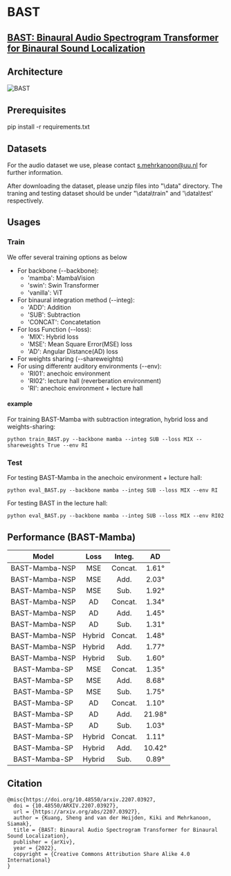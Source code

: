 # BAST

[BAST: Binaural Audio Spectrogram Transformer for Binaural Sound Localization]()
---
## Architecture

![BAST](https://github.com/ShengKuangCN/BAST/blob/main/figure/01.BAST_architecture.png)

## Prerequisites

  pip install -r requirements.txt

## Datasets

For the audio dataset we use, please contact s.mehrkanoon@uu.nl for further information.

After downloading the dataset, please unzip files into "\data" directory. The traning and testing dataset should be under "\data\train" and '\data\test' respectively.

## Usages

### Train
We offer several training options as below
* For backbone (--backbone):
  * 'mamba': MambaVision
  * 'swin': Swin Transformer
  * 'vanilla': ViT
* For binaural integration method (--integ): 
   * 'ADD': Addition 
   * 'SUB': Subtraction
   * 'CONCAT': Concatetation
* For loss Function (--loss): 
   * 'MIX': Hybrid loss
   * 'MSE': Mean Square Error(MSE) loss
   * 'AD': Angular Distance(AD) loss
* For weights sharing (--shareweights)
* For using differentr auditory environments (--env): 
   * 'RI01': anechoic environment
   * 'RI02': lecture hall (reverberation environment)
   * 'RI': anechoic environment + lecture hall

#### example
For training BAST-Mamba with subtraction integration, hybrid loss and weights-sharing:
    
    python train_BAST.py --backbone mamba --integ SUB --loss MIX --shareweights True --env RI

### Test

For testing BAST-Mamba in the anechoic environment + lecture hall:
    
    python eval_BAST.py --backbone mamba --integ SUB --loss MIX --env RI

For testing BAST in the lecture hall:

    python eval_BAST.py --backbone mamba --integ SUB --loss MIX --env RI02

## Performance (BAST-Mamba)

Model | Loss | Integ. | AD
:---: | :---: | :---: | :---: 
BAST-Mamba-NSP  | MSE | Concat. | 1.61° 
BAST-Mamba-NSP  | MSE | Add. | 2.03° 
BAST-Mamba-NSP  | MSE | Sub. | 1.92° 
BAST-Mamba-NSP  | AD | Concat. |1.34° 
BAST-Mamba-NSP  | AD | Add. |1.45° 
BAST-Mamba-NSP  | AD | Sub. |1.31° 
BAST-Mamba-NSP  | Hybrid | Concat. |1.48° 
BAST-Mamba-NSP  | Hybrid | Add. |1.77° 
BAST-Mamba-NSP  | Hybrid | Sub. |1.60° 
BAST-Mamba-SP  | MSE | Concat. |1.35° 
BAST-Mamba-SP  | MSE | Add. |8.68° 
BAST-Mamba-SP  | MSE | Sub. |1.75° 
BAST-Mamba-SP  | AD | Concat. |1.10° 
BAST-Mamba-SP  | AD | Add. |21.98° 
BAST-Mamba-SP  | AD | Sub. |1.03°
BAST-Mamba-SP  | Hybrid | Concat. |1.11°
BAST-Mamba-SP  | Hybrid | Add. |10.42°
BAST-Mamba-SP  | Hybrid | Sub. |0.89°

## Citation

    @misc{https://doi.org/10.48550/arxiv.2207.03927,
      doi = {10.48550/ARXIV.2207.03927},
      url = {https://arxiv.org/abs/2207.03927},
      author = {Kuang, Sheng and van der Heijden, Kiki and Mehrkanoon, Siamak},
      title = {BAST: Binaural Audio Spectrogram Transformer for Binaural Sound Localization},
      publisher = {arXiv},
      year = {2022},
      copyright = {Creative Commons Attribution Share Alike 4.0 International}
    }
